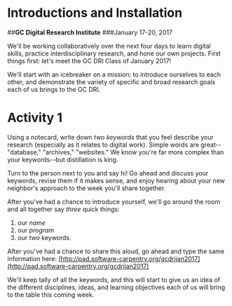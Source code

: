 # Introductions and Installation 

##**GC Digital Research Institute**
###January 17-20, 2017

We'll be working collaboratively over the next four days to learn digital skills, practice interdisciplinary research, and hone our own projects. First things first: let's meet the GC DRI Class of January 2017!

We'll start with an icebreaker on a mission: to introduce ourselves to each other, and demonstrate the variety of specific and broad research goals each of us brings to the GC DRI.

# Activity 1

Using a notecard, write down *two keywords* that you feel describe your research (especially as it relates to digital work). Simple words are great--"database," "archives," "websites." We know you're far more complex than your keywords--but distillation is king.

Turn to the person next to you and say hi! Go ahead and discuss your keywords, revise them if it makes sense, and enjoy hearing about your new neighbor's approach to the week you'll share together.

After you've had a chance to introduce yourself, we'll go around the room and all together say *three* quick things: 

1. our *name*
2. our *program*
3. our *two* keywords.

After you've had a chance to share this aloud, go ahead and type the same information here: [http://pad.software-carpentry.org/gcdrijan2017](http://pad.software-carpentry.org/gcdrijan2017) 

We'll keep tally of all the keywords, and this will start to give us an idea of the different disciplines, ideas, and learning objectives each of us will bring to the table this coming week. 

